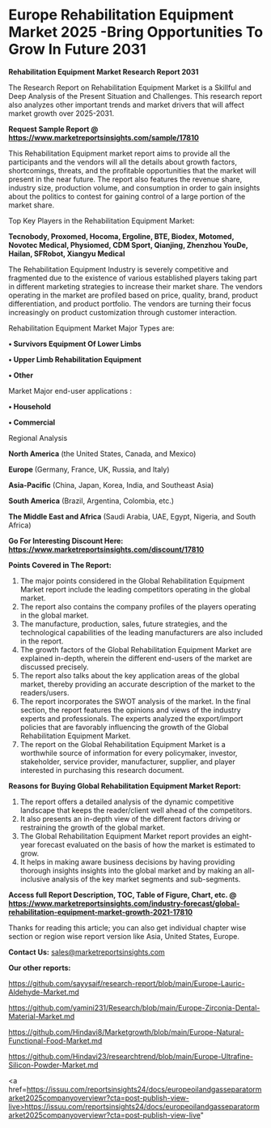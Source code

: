  # Europe Rehabilitation Equipment Market 2025 -Bring Opportunities To Grow In Future 2031

<strong>Rehabilitation Equipment Market Research Report 2031</strong>

The Research Report on Rehabilitation Equipment Market is a Skillful and Deep Analysis of the Present Situation and Challenges. This research report also analyzes other important trends and market drivers that will affect market growth over 2025-2031.

<strong>Request Sample Report @ <a href=https://www.marketreportsinsights.com/sample/17810>https://www.marketreportsinsights.com/sample/17810</a></strong>

This Rehabilitation Equipment market report aims to provide all the participants and the vendors will all the details about growth factors, shortcomings, threats, and the profitable opportunities that the market will present in the near future. The report also features the revenue share, industry size, production volume, and consumption in order to gain insights about the politics to contest for gaining control of a large portion of the market share.

Top Key Players in the Rehabilitation Equipment Market:

<strong>Tecnobody, Proxomed, Hocoma, Ergoline, BTE, Biodex, Motomed, Novotec Medical, Physiomed, CDM Sport, Qianjing, Zhenzhou YouDe, Hailan, SFRobot, Xiangyu Medical</strong>

The Rehabilitation Equipment Industry is severely competitive and fragmented due to the existence of various established players taking part in different marketing strategies to increase their market share. The vendors operating in the market are profiled based on price, quality, brand, product differentiation, and product portfolio. The vendors are turning their focus increasingly on product customization through customer interaction.

Rehabilitation Equipment Market Major Types are:

<strong>• Survivors Equipment Of Lower Limbs

• Upper Limb Rehabilitation Equipment

• Other</strong>

Market Major end-user applications :

<strong>• Household

• Commercial</strong>

Regional Analysis

</u><strong><b>North America</b></strong> (the United States, Canada, and Mexico)

<strong><b>Europe </b></strong>(Germany, France, UK, Russia, and Italy)

<strong><b>Asia-Pacific</b></strong> (China, Japan, Korea, India, and Southeast Asia)

<strong><b>South America</b></strong> (Brazil, Argentina, Colombia, etc.)

<strong><b>The Middle East and Africa</b></strong> (Saudi Arabia, UAE, Egypt, Nigeria, and South Africa)

<strong>Go For Interesting Discount Here: <a href=https://www.marketreportsinsights.com/discount/17810>https://www.marketreportsinsights.com/discount/17810</a></strong>

<strong>Points Covered in The Report:</strong>
<ol>
  <li>The major points considered in the Global Rehabilitation Equipment Market report include the leading competitors operating in the global market.</li>
  <li>The report also contains the company profiles of the players operating in the global market.</li>
  <li>The manufacture, production, sales, future strategies, and the technological capabilities of the leading manufacturers are also included in the report.</li>
  <li>The growth factors of the Global Rehabilitation Equipment Market are explained in-depth, wherein the different end-users of the market are discussed precisely.</li>
  <li>The report also talks about the key application areas of the global market, thereby providing an accurate description of the market to the readers/users.</li>
  <li>The report incorporates the SWOT analysis of the market. In the final section, the report features the opinions and views of the industry experts and professionals. The experts analyzed the export/import policies that are favorably influencing the growth of the Global Rehabilitation Equipment Market.</li>
  <li>The report on the Global Rehabilitation Equipment Market is a worthwhile source of information for every policymaker, investor, stakeholder, service provider, manufacturer, supplier, and player interested in purchasing this research document.</li>
</ol>
<strong>Reasons for Buying Global Rehabilitation Equipment Market Report:</strong>

<ol>
  <li>The report offers a detailed analysis of the dynamic competitive landscape that keeps the reader/client well ahead of the competitors.</li>
  <li>It also presents an in-depth view of the different factors driving or restraining the growth of the global market.</li>
  <li>The Global Rehabilitation Equipment Market report provides an eight-year forecast evaluated on the basis of how the market is estimated to grow.</li>
  <li>It helps in making aware business decisions by having providing thorough insights insights into the global market and by making an all-inclusive analysis of the key market segments and sub-segments.</li>
</ol>
<strong>Access full Report Description, TOC, Table of Figure, Chart, etc. @ <a href=https://www.marketreportsinsights.com/industry-forecast/global-rehabilitation-equipment-market-growth-2021-17810>https://www.marketreportsinsights.com/industry-forecast/global-rehabilitation-equipment-market-growth-2021-17810</a></strong>


Thanks for reading this article; you can also get individual chapter wise section or region wise report version like Asia, United States, Europe.

<strong>Contact Us:</strong>
sales@marketreportsinsights.com

<strong>Our other reports:</strong>

<a href=https://github.com/sayysaif/research-report/blob/main/Europe-Lauric-Aldehyde-Market.md>https://github.com/sayysaif/research-report/blob/main/Europe-Lauric-Aldehyde-Market.md</a>

<a href=https://github.com/yamini231/Research/blob/main/Europe-Zirconia-Dental-Material-Market.md>https://github.com/yamini231/Research/blob/main/Europe-Zirconia-Dental-Material-Market.md</a>

<a href=https://github.com/Hindavi8/Marketgrowth/blob/main/Europe-Natural-Functional-Food-Market.md>https://github.com/Hindavi8/Marketgrowth/blob/main/Europe-Natural-Functional-Food-Market.md</a>

<a href=https://github.com/Hindavi23/researchtrend/blob/main/Europe-Ultrafine-Silicon-Powder-Market.md>https://github.com/Hindavi23/researchtrend/blob/main/Europe-Ultrafine-Silicon-Powder-Market.md</a>

<a href=https://issuu.com/reportsinsights24/docs/europeoilandgasseparatormarket2025companyoverviewr?cta=post-publish-view-live>https://issuu.com/reportsinsights24/docs/europeoilandgasseparatormarket2025companyoverviewr?cta=post-publish-view-live</a>"
